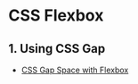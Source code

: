 # CSS Flexbox

## 1. Using CSS Gap
 - [CSS Gap Space with Flexbox](https://coryrylan.com/blog/css-gap-space-with-flexbox)